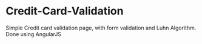 # Credit-Card-Validation
Simple Credit card validation page, with form validation and Luhn Algorithm. Done using AngularJS
